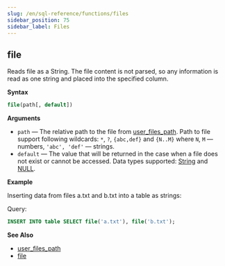 ```yaml
---
slug: /en/sql-reference/functions/files
sidebar_position: 75
sidebar_label: Files
---
```


## file

Reads file as a String. The file content is not parsed, so any information is read as one string and placed into the specified column.

**Syntax**

``` sql
file(path[, default])
```

**Arguments**

- `path` — The relative path to the file from [user_files_path](../../operations/server-configuration-parameters/settings.md#server_configuration_parameters-user_files_path). Path to file support following wildcards: `*`, `?`, `{abc,def}` and `{N..M}` where `N`, `M` — numbers, `'abc', 'def'` — strings.
- `default` — The value that will be returned in the case when a file does not exist or cannot be accessed. Data types supported: [String](../../sql-reference/data-types/string.md) and [NULL](../../sql-reference/syntax.md#null-literal).

**Example**

Inserting data from files a.txt and b.txt into a table as strings:

Query:

``` sql
INSERT INTO table SELECT file('a.txt'), file('b.txt');
```

**See Also**

- [user_files_path](../../operations/server-configuration-parameters/settings.md#server_configuration_parameters-user_files_path)
- [file](../table-functions/file.md)
